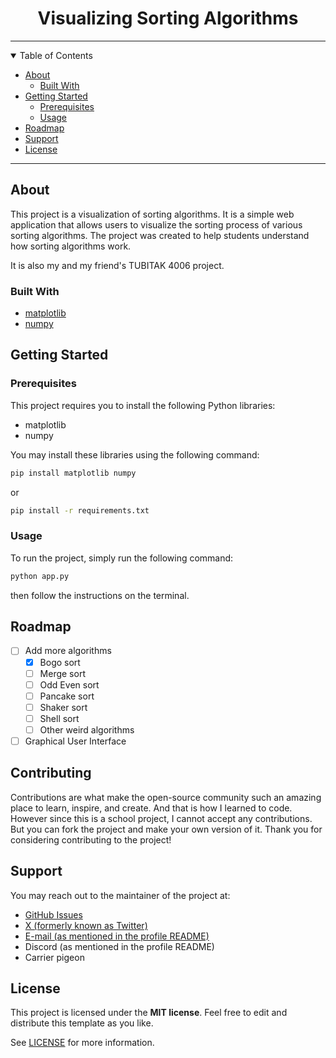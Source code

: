<h1 style="text-align: center">Visualizing Sorting Algorithms</h1>

---
<details open="open">
<summary>Table of Contents</summary>

- [About](#about)
  - [Built With](#built-with)
- [Getting Started](#getting-started)
  - [Prerequisites](#prerequisites)
  - [Usage](#usage)
- [Roadmap](#roadmap)
- [Support](#support)
- [License](#license)

</details>

---

## About

This project is a visualization of sorting algorithms. It is a simple web application that allows users to visualize the sorting process of various sorting algorithms. The project was created to help students understand how sorting algorithms work.

It is also my and my friend's TUBITAK 4006 project.

### Built With
- [matplotlib](https://github.com/matplotlib/matplotlib)
- [numpy](https://github.com/numpy/numpy)

## Getting Started
### Prerequisites
This project requires you to install the following Python libraries:
- matplotlib
- numpy

You may install these libraries using the following command:
```bash
pip install matplotlib numpy
```
or
```bash
pip install -r requirements.txt
```
### Usage
To run the project, simply run the following command:
```bash
python app.py
```
then follow the instructions on the terminal.

## Roadmap
- [ ] Add more algorithms
  - [X] Bogo sort
  - [ ] Merge sort
  - [ ] Odd Even sort
  - [ ] Pancake sort
  - [ ] Shaker sort
  - [ ] Shell sort
  - [ ] Other weird algorithms
- [ ] Graphical User Interface

## Contributing
Contributions are what make the open-source community such an amazing place to learn, inspire, and create. And that is how I learned to code. However since this is a school project, I cannot accept any contributions. But you can fork the project and make your own version of it.
Thank you for considering contributing to the project!

## Support
You may reach out to the maintainer of the project at:
- [GitHub Issues](https://github.com/axolotlagatsuma/visualizing-sorting-algorithms/issues)
- [X (formerly known as Twitter)](https://x.com/axolotlagatsuma)
- [E-mail (as mentioned in the profile README)](mailto:agatsuma@axolotldev.xyz)
- Discord (as mentioned in the profile README)
- Carrier pigeon

## License

This project is licensed under the **MIT license**. Feel free to edit and distribute this template as you like.

See [LICENSE](LICENSE) for more information.


